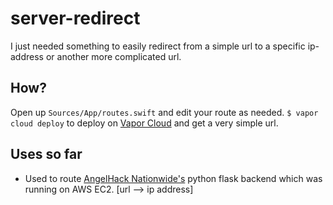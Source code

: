 # server-redirect

I just needed something to easily redirect from a simple url to a specific ip-address or another more complicated url.

## How?
Open up `Sources/App/routes.swift` and edit your route as needed.
`$ vapor cloud deploy`  to deploy on [Vapor Cloud](http://vapor.cloud) and get a very simple url.

## Uses so far
+ Used to route [AngelHack Nationwide's](https://github.com/cwjoshuak/angelhack-nationwide) python flask backend which was running on AWS EC2. [url --> ip address]
